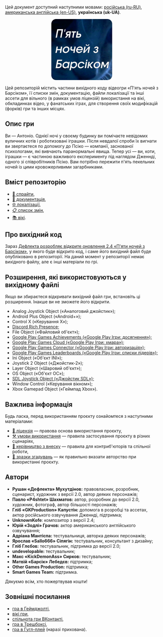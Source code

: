 Цей документ доступний наступними мовами: [російська (ru-RU)](/docs/README_ru-RU.md), [американська англійська (en-US)](/README.md), **українська (uk-UA)**.

<p align="center">
  <img src="/sprites/icons/uk-UA/repo_icon.png" alt="Значок репозиторію з текстом «П'ять ночей з Барсіком»" width="200" />
</p>

Цей репозиторій містить частини вихідного коду відеогри «П'ять ночей з Барсіком», її списки змін, документацію, файли локалізації та інші ассети для вільного (в рамках умов ліцензій) використання на вікі, обкладинках відео, у фанатських іграх, для створення своїх модифікацій (форків) гри та інших місцях.

## Опис гри

Ви — Антоніо. Однієї ночі у своєму будинку ви помічаєте невідомих вуличних котів і роботизовані іграшки. Після невдалої спроби їх вигнати ви звертаєтеся по допомогу до Псіко — компанії, заснованої психологами, які вивчають паранормальні явища. Тепер усі — ви, коти, іграшки — є частиною важливого експерименту під наглядом Дженнді, одного зі співробітників Псіко. Вам потрібно пережити п'ять пекельних ночей із цими кровожерливими загарбниками.

## Вміст репозиторію

* [👾 спрайти](/sprites/),
* [📖 документація](/docs/),
* [🌐 локалізації](/langs/),
* [📋 список змін](/docs/CHANGELOG_ru-RU.md),
* [📚 вікі](/wiki/).

## Про вихідний код

Зараз [Дефлекта розробляє відкрите оновлення 2.4 «П'яти ночей з Барсіком»](https://github.com/RushanM/Five-Nights-with-Barsik/issues/2), у якого буде відкрито код, і саме його вихідний файл буде опубліковано в репозиторії. На даний момент у репозиторії немає вихідного файлу, але є інші матеріали по грі.

## Розширення, які використовуються у вихідному файлі

Якщо ви збираєтеся відкривати вихідний файл гри, встановіть ці розширення. Інакше ви не зможете його відкрити.

* Analog Joystick Object («Аналоговий джойстик»);
* Android Plus Object («Android+»);
* Control X («Керування X»);
* [Discord Rich Presence;](https://community.clickteam.com/forum/thread/105184-drpc-discord-rich-presence-extension/)
* File Object («Файловий об'єкт»);
* [Google Play Games Achievements («Google Play Ігри: досягнення»);](https://clickstore.clickteam.com/google_play_games_objects)
* [Google Play Games Cloud («Google Play Ігри: хмара»);](https://clickstore.clickteam.com/google_play_games_objects)
* [Google Play Games Connector («Google Play Ігри: авторизація»);](https://clickstore.clickteam.com/google_play_games_objects)
* [Google Play Games Leaderboards («Google Play Ігри: списки лідерів»);](https://clickstore.clickteam.com/google_play_games_objects)
* Ini Object («Об'єкт INI»);
* Joystick 2 Object («Джойстик-2»);
* Layer Object («Шаровий об'єкт»);
* OS Object («Об'єкт ОС»);
* [SDL Joystick Object («Джойстик SDL»);](https://gitlab.com/PiKeyAr/SDLJoystick/-/releases)
* Window Control («Керування вікном»);
* Xbox Gamepad Object («Геймпад Xbox»).

## Важлива інформація

Будь ласка, перед використанням проєкту ознайомтеся з наступними матеріалами:

* [📜 ліцензія](/docs/LICENSE_uk-UA.md) — правова основа використання проєкту,
* [⚒️ умови використання](/docs/TERMS_OF_USE_uk-UA.md) — правила застосування проєкту в різних сценаріях,
* [🤝 керівництво з внеску](/docs/CONTRIBUTING_uk-UA.md) — правила для контриб'юторів та спільної роботи,
* [👤 зразки згадувань](/docs/ATTRIBUTION_uk-UA.md) — як правильно вказати авторство при використанні проєкту.

## Автори

* **Рушан «Дефлекта» Мухутдінов:** правовласник, розробник, сценарист, художник з версії 2.0, автор деяких персонажів;
* **Павло «P4shtet» Шахматов:** автор, розробник до версії 2.0, художник, фотограф, автор більшості персонажів;
* **Гліб «GKProduction» Капустін:** допомога в розробці та ассетах, актор російського озвучування Дженнді, підтримка;
* **UnknownKofe**: композитор з версії 2.4;
* **Юрій «Зодлі» Грачов:** актор американського англійського озвучування;
* **Адріана Мантіспа:** тестувальниця, авторка деяких персонажів;
* **Ярослав «Sallo666» Сіпягін:** тестувальник, консультант з дизайну;
* **Гліб Глєбов:** тестувальник, підтримка до версії 2.0;
* **undevelopable:** тестувальник;
* **Макс «KickDemonAss» Сирков:** тестувальник;
* **Матвій «Барсік» Лебедєв:** підтримка;
* **Other Games Production:** підтримка;
* **Smart Games Team:** підтримка.

Дякуємо всім, хто пожертвував кошти!

## Зовнішні посилання

* [гра в Геймджолті](https://gamejolt.com/games/fnwb/653514),
* [вікі гри](https://five-nights-with-barsik.fandom.com/ru/wiki/Вики_серий_«Одна_ночь_с_Котей»_и_«Пять_ночей_с_Барсиком»),
* [спільнота гри ВКонтакті](https://vk.com/fivenightswithbarsik),
* [гра в Трешбоксі](https://trashbox.ru/link/pyat-nochej-u-barsika-android),
* [гра в Гугл-плей](https://play.google.com/store/apps/details?id=ru.deflecta.fnwb) (наразі прихована).
